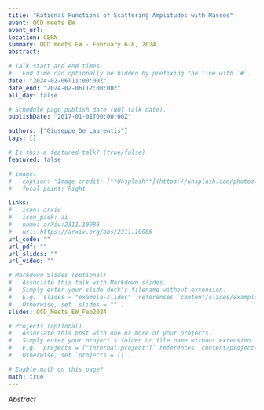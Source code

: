 ```yaml
---
title: "Rational Functions of Scattering Amplitudes with Masses"
event: QCD meets EW
event_url: 
location: CERN
summary: QCD meets EW - February 6-8, 2024
abstract: 

# Talk start and end times.
#   End time can optionally be hidden by prefixing the line with `#`.
date: "2024-02-06T11:00:00Z"
date_end: "2024-02-06T12:00:00Z"
all_day: false

# Schedule page publish date (NOT talk date).
publishDate: "2017-01-01T00:00:00Z"

authors: ["Giuseppe De Laurentis"]
tags: []

# Is this a featured talk? (true/false)
featured: false

# image:
#   caption: 'Image credit: [**Unsplash**](https://unsplash.com/photos/bzdhc5b3Bxs)'
#   focal_point: Right

links:
# - icon: arxiv
#   icon_pack: ai
#   name: arXiv:2311.10086
#   url: https://arxiv.org/abs/2311.10086
url_code: ""
url_pdf: ""
url_slides: ""
url_video: ""

# Markdown Slides (optional).
#   Associate this talk with Markdown slides.
#   Simply enter your slide deck's filename without extension.
#   E.g. `slides = "example-slides"` references `content/slides/example-slides.md`.
#   Otherwise, set `slides = ""`.
slides: QCD_Meets_EW_Feb2024

# Projects (optional).
#   Associate this post with one or more of your projects.
#   Simply enter your project's folder or file name without extension.
#   E.g. `projects = ["internal-project"]` references `content/project/deep-learning/index.md`.
#   Otherwise, set `projects = []`.

# Enable math on this page?
math: true
---
```


*Abstract*

